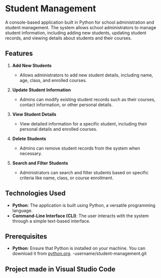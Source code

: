 # Student Management

A console-based application built in Python for school administration and student management. The system allows school administrators to manage student information, including adding new students, updating student records, and viewing details about students and their courses.

## Features

1. **Add New Students**  
   - Allows administrators to add new student details, including name, age, class, and enrolled courses.

2. **Update Student Information**  
   - Admins can modify existing student records such as their courses, contact information, or other personal details.

3. **View Student Details**  
   - View detailed information for a specific student, including their personal details and enrolled courses.

4. **Delete Students**  
   - Admins can remove student records from the system when necessary.

5. **Search and Filter Students**  
   - Administrators can search and filter students based on specific criteria like name, class, or course enrollment.

## Technologies Used

- **Python**: The application is built using Python, a versatile programming language.
- **Command-Line Interface (CLI)**: The user interacts with the system through a simple text-based interface.

## Prerequisites

- **Python**: Ensure that Python is installed on your machine. You can download it from [python.org](https://www.python.org/downloads/).
-username/student-management.git

## Project made in Visual Studio Code 
